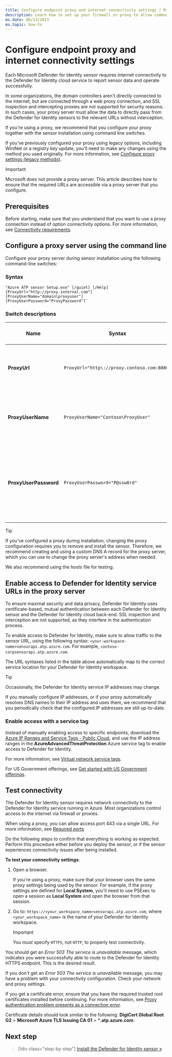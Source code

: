```yaml
---
title: Configure endpoint proxy and internet connectivity settings | Microsoft Defender for Identity
description: Learn how to set up your firewall or proxy to allow communication between the Microsoft Defender for Identity cloud service and Microsoft Defender for Identity sensors.
ms.date: 06/13/2023
ms.topic: how-to
---
```


# Configure endpoint proxy and internet connectivity settings

Each Microsoft Defender for Identity sensor requires internet connectivity to the Defender for Identity cloud service to report sensor data and operate successfully. 

In some organizations, the domain controllers aren't directly connected to the internet, but are connected through a web proxy connection, and SSL inspection and intercepting proxies are not supported for security reasons. In such cases, your proxy server must allow the data to directly pass from the Defender for Identity sensors to the relevant URLs without interception.

If you're using a proxy, we recommend that you configure your proxy together with the sensor installation using command line switches.

If you've previously configured your proxy using legacy options, including WiniNet or a registry key update, you'll need to make any changes using the method you used originally. For more information, see [Configure proxy settings (legacy methods)](../sensor-settings.md#configure-proxy-settings-legacy-methods).

> [!IMPORTANT]
> Microsoft does not provide a proxy server. This article describes how to ensure that the required URLs are accessible via a proxy server that you configure.
>
## Prerequisites

Before starting, make sure that you understand that you want to use a proxy connection instead of option connectivity options. For more information, see [Connectivity requirements](prerequisites.md#connectivity-requirements).

## Configure a proxy server using the command line

Configure your proxy server during sensor installation using the following command-line switches:

### Syntax

```cli
"Azure ATP sensor Setup.exe" [/quiet] [/Help] [ProxyUrl="http://proxy.internal.com"] [ProxyUserName="domain\proxyuser"] [ProxyUserPassword="ProxyPassword"]`
```

### Switch descriptions

|Name|Syntax|Mandatory for silent installation?|Description|
|-------------|----------|---------|---------|
|**ProxyUrl**|`ProxyUrl="http\://proxy.contoso.com:8080"`|No|Specifies the proxy URL and port number for the Defender for Identity sensor.|
|**ProxyUserName**|`ProxyUserName="Contoso\ProxyUser"`|No|If your proxy service requires authentication, define a user name in the `DOMAIN\user` format.|
|**ProxyUserPassword**|`ProxyUserPassword="P@ssw0rd"`|No|Specifies the password for your  proxy user name. <br><br>Credentials are encrypted and stored locally by the Defender for Identity sensor.|

> [!TIP]
> If you've configured a proxy during installation, changing the proxy configuration requires you to remove and install the sensor. Therefore, we recommend creating and using a custom DNS A record for the proxy server, which you can use to change the proxy server's address when needed. <!--add powershell script in here when ready. also Can mention that to modify the Proxy URL - the cusotmer can modify the sensorconfiguratio.json file manually and stop and restart the sensor services? -->
>
> We also recommend using the *hosts* file for testing.


## Enable access to Defender for Identity service URLs in the proxy server

To ensure maximal security and data privacy, Defender for Identity uses certificate-based, mutual authentication between each Defender for Identity sensor and the Defender for Identity cloud back-end. SSL inspection and interception are not supported, as they interfere in the authentication process.

To enable access to Defender for Identity, make sure to allow traffic to the sensor URL, using the following syntax: `<your-workspace-name>sensorapi.atp.azure.com`. For example, `contoso-corpsensorapi.atp.azure.com`.


The URL syntaxes listed in the table above automatically map to the correct service location for your Defender for Identity workspace.

> [!TIP]
> Occasionally, the Defender for Identity service IP addresses may change. 
>
> If you manually configure IP addresses, or if your proxy automatically resolves DNS names to their IP address and uses them, we recommend that you periodically check that the configured IP addresses are still up-to-date.
>

### Enable access with a service tag

Instead of manually enabling access to specific endpoints, download the [Azure IP Ranges and Service Tags - Public Cloud](https://www.microsoft.com/download/details.aspx?id=56519), and use the IP address ranges in the **AzureAdvancedThreatProtection** Azure service tag to enable access to Defender for Identity. 

For more information, see [Virtual network service tags](/azure/virtual-network/service-tags-overview). 

For US Government offerings, see [Get started with US Government offerings](../us-govt-gcc-high.md).

## Test connectivity

The Defender for Identity sensor requires network connectivity to the Defender for Identity service running in Azure. Most organizations control access to the internet via firewall or proxies.  

When using a proxy, you can allow access port 443 via a single URL. For more information, see [Required ports](prerequisites.md#required-ports)

Do the following steps to confirm that everything is working as expected. Perform this procedure either before you deploy the sensor, or if the sensor experiences connectivity issues after being installed.

**To test your connectivity settings**:

1. Open a browser. 

    If you're using a proxy, make sure that your browser uses the same proxy settings being used by the sensor. For example, if the proxy settings are defined for **Local System**, you'll need to use PSExec to open a session as **Local System** and open the browser from that session.

1. Go to: `https://<your_workspace_name>sensorapi.atp.azure.com`, where `<your_workspace_name>` is the name of your Defender for Identity workspace.

    > [!IMPORTANT]
    > You *must* specify `HTTPS`, not `HTTP`, to properly test connectivity.

You should get an *Error 503 The service is unavailable* message, which indicates you were successfully able to route to the Defender for Identity HTTPS endpoint.  This is the desired result.

If you don't get an *Error 503 The service is unavailable* message, you may have a problem with your connectivity configuration. Check your network and proxy settings.

If you get a certificate error, ensure that you have the required trusted root certificates installed before continuing. For more information, see [Proxy authentication problem presents as a connection error](../troubleshooting-known-issues.md#proxy-authentication-problem-presents-as-a-connection-error). 

Certificate details should look similar to the following: **DigiCert Global Root G2** > **Microsoft Azure TLS Issuing CA 01** > ***.atp.azure.com**.

## Next step

> [!div class="step-by-step"]
> [Install the Defender for Identity sensor »](install-sensor.md)
